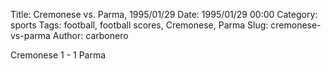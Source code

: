 Title: Cremonese vs. Parma, 1995/01/29
Date: 1995/01/29 00:00
Category: sports
Tags: football, football scores, Cremonese, Parma
Slug: cremonese-vs-parma
Author: carbonero


Cremonese 1 - 1 Parma
